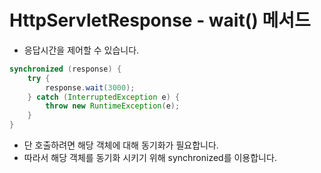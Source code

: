 # HttpServletResponse - wait() 메서드
- 응답시간을 제어할 수 있습니다.
```java
synchronized (response) {
    try {
        response.wait(3000);
    } catch (InterruptedException e) {
        throw new RuntimeException(e);
    }
}
```
- 단 호출하려면 해당 객체에 대해 동기화가 필요합니다.
- 따라서 해당 객체를 동기화 시키기 위해 synchronized를 이용합니다.